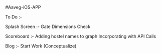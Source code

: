 #Aaveg-iOS-APP

To Do :-

Splash Screen :-
Gate Dimensions Check

Scoreboard :- 
Adding hostel names to graph
Incorporating with API Calls

Blog :-
Start Work (Conceptualize)
